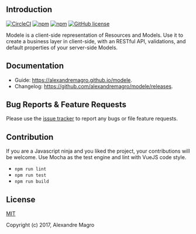 ## Introduction

[![CircleCI](https://img.shields.io/circleci/project/alexandremagro/modele.svg)](https://circleci.com/gh/alexandremagro/modele)
[![npm](https://img.shields.io/npm/dt/modele.svg)](https://www.npmjs.com/package/modele)
[![npm](https://img.shields.io/npm/v/modele.svg)](https://www.npmjs.com/package/modele)
[![GitHub license](https://img.shields.io/github/license/alexandremagro/modele.svg)](https://github.com/alexandremagro/modele/blob/master/LICENSE)

Modele is a client-side representation of Resources and Models.
Use it to create a business layer in client-side, with an RESTful API, validations, and default properties of your server-side Models.

## Documentation

- Guide: https://alexandremagro.github.io/modele.
- Changelog: https://github.com/alexandremagro/modele/releases.

## Bug Reports & Feature Requests

Please use the [issue tracker](https://github.com/alexandremagro/modele/issues) to report any bugs or file feature requests.

## Contribution

If you are a Javascript ninja and you liked the project, your contributions will be welcome.
Use Mocha as the test engine and lint with VueJS code style.

  - `npm run lint`
  - `npm run test`
  - `npm run build`

## License

[MIT](http://opensource.org/licenses/MIT)

Copyright (c) 2017, Alexandre Magro